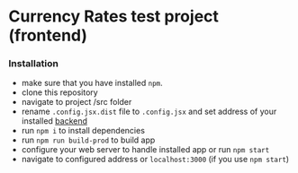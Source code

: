 # Currency Rates test project (frontend)

### Installation

 - make sure that you have installed `npm`.
 - clone this repository
 - navigate to project /src folder
 - rename `.config.jsx.dist` file to `.config.jsx` and set address of your installed [backend](https://github.com/NewOldMax/currency-rates-backend)
 - run `npm i` to install dependencies
 - run `npm run build-prod` to build app
 - configure your web server to handle installed app or run `npm start`
 - navigate to configured address or `localhost:3000` (if you use `npm start`)
